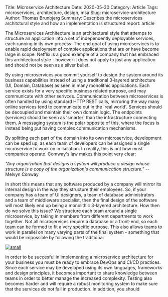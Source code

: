 Title: Microservice Architecture
Date: 2020-05-30
Category: Article
Tags: microservices, architecture, design, msa
Slug: microservice-architecture
Author: Thomas Brunbjerg
Summary: Describes the microservices architctural style and how an implementation is structured
report: article

The Microservices Architecture is an architectural style that attemps to structure an application into a set of independently deployable services, each running in its own process. The end goal of using microservices is to enable rapid deployment of complex applications that are or have become large in scope. Netflix is a good example of a company that has embraced this architectural style - however it does not apply to just any application and should not be seen as a silver bullet. 

By using microservices you commit yourself to design the system around its business capabilities instead of using a traditional 3-layered architecture (UI, Domain, Database) as seen in many monolithic applications. Each service exists for a very specific business related purpose, and may communicate with other serivces. Communication between microservices is often handled by using standard HTTP REST calls, mirroring the way many online services tend to communicate out in the 'real world'. Services should be decoupled and maintain their own domain logic. The endpoints (services) should be seen as 'smarter' than the infrastructure connecting them. A messaging system is the polar opposite of this, where the focus is instead being put having complex communication mechanisms.

By splitting each part of the domain into its own microservice, development can be sped up, as each team of developers can be assigned a single microservice to work on in isolation. In reality, this is not how most companies operate. Comway's law makes this point very clear:

*"Any organization that designs a system will produce a design whose structure is a copy of the organization's communication structure."* -- Melvyn Conway

In short this means that any software produced by a company will mirror its internal design in the way they structure their employees. So, if your company has a team of UI designers, a team of database administrators and a team of middleware specialist, then the final design of the software will most likely end up being a monolithic 3-layered architecture. How then do we solve this issue? We structure each team around a single microservice, by taking in members from different departments to work together. Not all microservices require a database or a front-end, so each team can be formed to fit a very specific purpose. This also allows teams to work in parallel on many varying parts of the final system - something that would be impossible by following the traditional 

[![small]({static}/img/article/microservicediagram.png)]({static}/img/article/microservicediagram.png)

In order to be succesful in implementing a microservice architecture for your business you must be ready to embrace DevOps and CI/CD practices. Since each service may be developed using its own languages, frameworks and design principles, it becomes important to share knowledge between teams in order to better manage the increased complexity. Testing also becomes harder and will require a robust monitoring system to make sure that the services do not fail in production. In addition, you should 